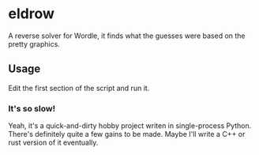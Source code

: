 # eldrow
A reverse solver for Wordle, it finds what the guesses were based on the pretty graphics.

## Usage

Edit the first section of the script and run it.

### It's so slow!

Yeah, it's a quick-and-dirty hobby project writen in single-process Python. There's definitely quite a few gains to be made. Maybe I'll write a C++ or rust version of it eventually. 
